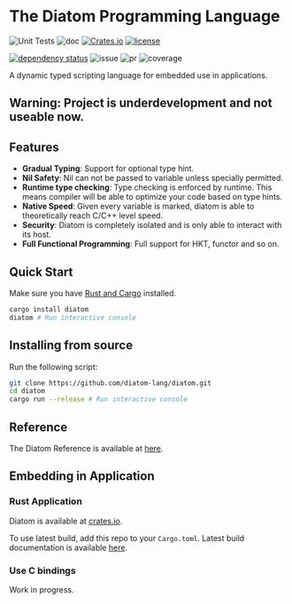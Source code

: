 # The Diatom Programming Language
![Unit Tests](https://github.com/diatom-lang/diatom/actions/workflows/rust.yml/badge.svg)
![doc](https://github.com/diatom-lang/diatom/actions/workflows/rustdoc.yml/badge.svg)
[![Crates.io][crates-badge]][crates-url]
[![license][license-badge]][crates-url]

[![dependency status](https://deps.rs/repo/github/diatom-lang/diatom/status.svg)](https://deps.rs/repo/github/diatom-lang/diatom)
![issue](https://img.shields.io/github/issues/diatom-lang/diatom)
![pr](https://img.shields.io/github/issues-pr/diatom-lang/diatom)
![coverage](https://img.shields.io/codecov/c/github/diatom-lang/diatom)

[crates-badge]: https://img.shields.io/crates/v/diatom.svg
[crates-url]: https://crates.io/crates/diatom
[license-badge]: https://img.shields.io/crates/l/diatom

A dynamic typed scripting language for embedded use in applications.

## Warning: Project is underdevelopment and not useable now.

## Features
 - **Gradual Typing**: Support for optional type hint.
 - **Nil Safety**: Nil can not be passed to variable unless specially permitted.
 - **Runtime type checking**: Type checking is enforced by runtime. This means compiler will be able to optimize your code based on type hints.
 - **Native Speed**: Given every variable is marked, diatom is able to theoretically reach C/C++ level speed.
 - **Security**: Diatom is completely isolated and is only able to interact with its host.
 - **Full Functional Programming**: Full support for HKT, functor and so on.
 
## Quick Start

Make sure you have [Rust and Cargo](https://doc.rust-lang.org/book/ch01-01-installation.html) installed.
```sh
cargo install diatom
diatom # Run interactive console
```
## Installing from source
Run the following script:
```sh
git clone https://github.com/diatom-lang/diatom.git
cd diatom
cargo run --release # Run interactive console
```

## Reference

The Diatom Reference is available at [here](https://diatom-lang.github.io/reference/).

## Embedding in Application

### Rust Application

Diatom is available at [crates.io](https://crates.io/crates/diatom).

To use latest build, add this repo to your `Cargo.toml`. Latest build documentation is available [here](https://diatom-lang.github.io/diatom).

### Use C bindings

Work in progress.


